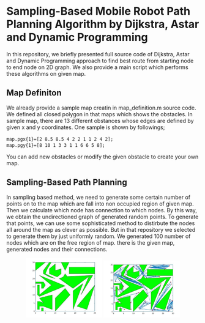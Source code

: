 # Sampling-Based Mobile Robot Path Planning Algorithm by Dijkstra, Astar and Dynamic Programming

In this repository, we briefly presented full source code of Dijkstra, Astar and Dynamic Programming approach to find best route from starting node to end node on 2D graph. We also provide a main script which performs these algorithms on given map.

## Map Definiton
We already provide a sample map creatin in map_definition.m source code. We defined all closed polygon in that maps which shows the obstacles. In sample map, there are 13 different obstances whose edges are defined by given x and y coordinates. One sample is shown by followings;
```
map.pgx{1}=[2 8.5 8.5 4 2 2 1 1 2 4 2];
map.pgy{1}=[8 10 1 3 3 1 1 6 6 5 8];
```
You can add new obstacles or modify the given obstacle to create your own map. 

## Sampling-Based Path Planning
In sampling based method, we need to generate some certain number of points on to the map which are fall into non occupied region of given map. Then we calculate which node has connection to which nodes. By this way, we obtain the undirectioned graph of generated random points. To generate that points, we can use some sophisticated method to distirbute the nodes all around the map as clever as possible. But in that repository we selected to generate them by just uniformly random. We generated 100 number of nodes which are on the free region of map. there is the given map, generated nodes and their connections.

<p align="center">
  <img src="Output/map.jpg" width="200"/>  
  <img src="Output/map_nodes.jpg" width="200"/>  
</p>
